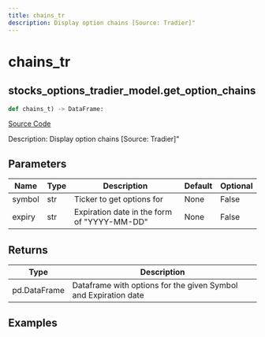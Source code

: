 ```yaml
---
title: chains_tr
description: Display option chains [Source: Tradier]"
---
```

# chains_tr

## stocks_options_tradier_model.get_option_chains

```python
def chains_t) -> DataFrame:
```
[Source Code](https://github.com/OpenBB-finance/OpenBBTerminal/tree/main/openbb_terminal/decorators.py#L153)

Description: Display option chains [Source: Tradier]"

## Parameters

| Name | Type | Description | Default | Optional |
| ---- | ---- | ----------- | ------- | -------- |
| symbol | str | Ticker to get options for | None | False |
| expiry | str | Expiration date in the form of "YYYY-MM-DD" | None | False |

## Returns

| Type | Description |
| ---- | ----------- |
| pd.DataFrame | Dataframe with options for the given Symbol and Expiration date |

## Examples

